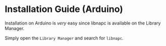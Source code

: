 # Installation Guide (Arduino)

Installation on Arduino is _very_ easy since libnapc is available on the Library Manager.

Simply open the `Library Manager` and search for `libnapc`.
